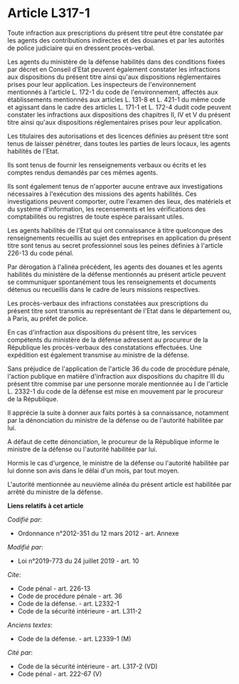 # Article L317-1

Toute infraction aux prescriptions du présent titre peut être constatée par les agents des contributions indirectes et des
douanes et par les autorités de police judiciaire qui en dressent procès-verbal.

Les agents du ministère de la défense habilités dans des conditions fixées par décret en Conseil d'Etat peuvent également
constater les infractions aux dispositions du présent titre ainsi qu'aux dispositions réglementaires prises pour leur
application. Les inspecteurs de l'environnement mentionnés à l'article L. 172-1 du code de l'environnement, affectés aux
établissements mentionnés aux articles L. 131-8 et L. 421-1 du même code et agissant dans le cadre des articles L. 171-1 et
L. 172-4 dudit code peuvent constater les infractions aux dispositions des chapitres II, IV et V du présent titre ainsi
qu'aux dispositions réglementaires prises pour leur application.

Les titulaires des autorisations et des licences définies au présent titre sont tenus de laisser pénétrer, dans toutes les
parties de leurs locaux, les agents habilités de l'Etat.

Ils sont tenus de fournir les renseignements verbaux ou écrits et les comptes rendus demandés par ces mêmes agents.

Ils sont également tenus de n'apporter aucune entrave aux investigations nécessaires à l'exécution des missions des agents
habilités. Ces investigations peuvent comporter, outre l'examen des lieux, des matériels et du système d'information, les
recensements et les vérifications des comptabilités ou registres de toute espèce paraissant utiles.

Les agents habilités de l'Etat qui ont connaissance à titre quelconque des renseignements recueillis au sujet des entreprises
en application du présent titre sont tenus au secret professionnel sous les peines définies à l'article 226-13 du code pénal.

Par dérogation à l'alinéa précédent, les agents des douanes et les agents habilités du ministère de la défense mentionnés au
présent article peuvent se communiquer spontanément tous les renseignements et documents détenus ou recueillis dans le cadre
de leurs missions respectives.

Les procès-verbaux des infractions constatées aux prescriptions du présent titre sont transmis au représentant de l'Etat dans
le département ou, à Paris, au préfet de police.

En cas d'infraction aux dispositions du présent titre, les services compétents du ministère de la défense adressent au
procureur de la République les procès-verbaux des constatations effectuées. Une expédition est également transmise au
ministre de la défense.

Sans préjudice de l'application de l'article 36 du code de procédure pénale, l'action publique en matière d'infraction aux
dispositions du chapitre III du présent titre commise par une personne morale mentionnée au I de l'article L. 2332-1 du code
de la défense  est mise en mouvement par le procureur de la République.

Il apprécie la suite à donner aux faits portés à sa connaissance, notamment par la dénonciation du ministre de la défense ou
de l'autorité habilitée par lui.

A défaut de cette dénonciation, le procureur de la République informe le ministre de la défense ou l'autorité habilitée par
lui.

Hormis le cas d'urgence, le ministre de la défense ou l'autorité habilitée par lui donne son avis dans le délai d'un mois,
par tout moyen.

L'autorité mentionnée au neuvième alinéa du présent article est habilitée par arrêté du ministre de la défense.

**Liens relatifs à cet article**

_Codifié par_:

  - Ordonnance n°2012-351 du 12 mars 2012 - art. Annexe

_Modifié par_:

  - Loi n°2019-773 du 24 juillet 2019 - art. 10

_Cite_:

  - Code pénal - art. 226-13
  - Code de procédure pénale - art. 36
  - Code de la défense. - art. L2332-1
  - Code de la sécurité intérieure - art. L311-2

_Anciens textes_:

  - Code de la défense. - art. L2339-1 (M)

_Cité par_:

  - Code de la sécurité intérieure - art. L317-2 (VD)
  - Code pénal - art. 222-67 (V)
